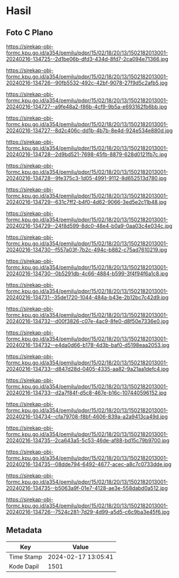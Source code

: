 # Hasil

## Foto C Plano

https://sirekap-obj-formc.kpu.go.id/a354/pemilu/pdpr/15/02/18/20/13/1502182013001-20240216-134725--2d1be06b-dfd3-434d-8fd7-2ca094e71366.jpg

https://sirekap-obj-formc.kpu.go.id/a354/pemilu/pdpr/15/02/18/20/13/1502182013001-20240216-134726--90fb5532-492c-42bf-9078-27f9d5c2afb5.jpg

https://sirekap-obj-formc.kpu.go.id/a354/pemilu/pdpr/15/02/18/20/13/1502182013001-20240216-134727--a9fe48a2-f86b-4cf9-9b5a-e693162fb6bb.jpg

https://sirekap-obj-formc.kpu.go.id/a354/pemilu/pdpr/15/02/18/20/13/1502182013001-20240216-134727--8d2c406c-dd1b-4b7b-8e4d-924e534e880d.jpg

https://sirekap-obj-formc.kpu.go.id/a354/pemilu/pdpr/15/02/18/20/13/1502182013001-20240216-134728--2d9bd521-7698-45fb-8879-628d0121fb7c.jpg

https://sirekap-obj-formc.kpu.go.id/a354/pemilu/pdpr/15/02/18/20/13/1502182013001-20240216-134728--9fe375c3-1d05-4991-9112-8d652513d780.jpg

https://sirekap-obj-formc.kpu.go.id/a354/pemilu/pdpr/15/02/18/20/13/1502182013001-20240216-134729--631c7ff2-b4f0-4d62-9066-3ed5e2c11b48.jpg

https://sirekap-obj-formc.kpu.go.id/a354/pemilu/pdpr/15/02/18/20/13/1502182013001-20240216-134729--24f8d599-8dc0-48e4-b0a9-0aa03c4e034c.jpg

https://sirekap-obj-formc.kpu.go.id/a354/pemilu/pdpr/15/02/18/20/13/1502182013001-20240216-134730--f557a03f-7b2c-494c-b882-c75ad7610219.jpg

https://sirekap-obj-formc.kpu.go.id/a354/pemilu/pdpr/15/02/18/20/13/1502182013001-20240216-134730--0b5291db-4c66-4884-b599-3f4f94f6a1c8.jpg

https://sirekap-obj-formc.kpu.go.id/a354/pemilu/pdpr/15/02/18/20/13/1502182013001-20240216-134731--35de1720-1044-484a-b43e-2b12bc7c42d9.jpg

https://sirekap-obj-formc.kpu.go.id/a354/pemilu/pdpr/15/02/18/20/13/1502182013001-20240216-134732--d00f3826-c07e-4ac9-8fe0-d8f50e7336e0.jpg

https://sirekap-obj-formc.kpu.go.id/a354/pemilu/pdpr/15/02/18/20/13/1502182013001-20240216-134732--e4da0d66-b178-4d3b-baf0-d5198eaa2053.jpg

https://sirekap-obj-formc.kpu.go.id/a354/pemilu/pdpr/15/02/18/20/13/1502182013001-20240216-134733--d847d28d-0405-4335-aa82-9a21aa1defc4.jpg

https://sirekap-obj-formc.kpu.go.id/a354/pemilu/pdpr/15/02/18/20/13/1502182013001-20240216-134733--d2a7f84f-d5c8-467e-b16c-107440596152.jpg

https://sirekap-obj-formc.kpu.go.id/a354/pemilu/pdpr/15/02/18/20/13/1502182013001-20240216-134734--cfa79708-f8bf-4606-839a-a2a9413ca49d.jpg

https://sirekap-obj-formc.kpu.go.id/a354/pemilu/pdpr/15/02/18/20/13/1502182013001-20240216-134735--2ca643a5-5c53-46de-af88-bd15c79b9700.jpg

https://sirekap-obj-formc.kpu.go.id/a354/pemilu/pdpr/15/02/18/20/13/1502182013001-20240216-134735--08dde794-6492-4677-acec-a8c7c0733dde.jpg

https://sirekap-obj-formc.kpu.go.id/a354/pemilu/pdpr/15/02/18/20/13/1502182013001-20240216-134735--b5063a9f-01e7-4128-ae3e-558dabd0a512.jpg

https://sirekap-obj-formc.kpu.go.id/a354/pemilu/pdpr/15/02/18/20/13/1502182013001-20240216-134726--7524c281-7d29-4d99-a5d5-c6c9ba3e45f6.jpg


## Metadata

| Key        | Value               |
| ---------- | ------------------- |
| Time Stamp | 2024-02-17 13:05:41 |
| Kode Dapil | 1501                |



